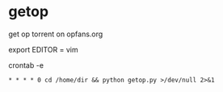 # getop
get op torrent on opfans.org

export EDITOR = vim

crontab -e

``* * * * 0 cd /home/dir && python getop.py >/dev/null 2>&1``

